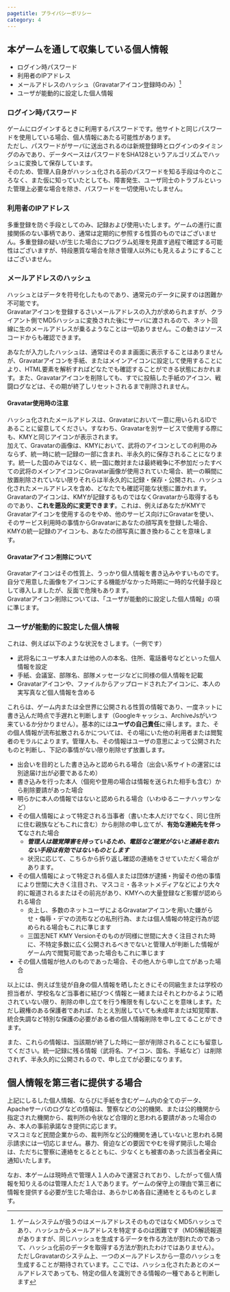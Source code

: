 ```yaml
---
pagetitle: プライバシーポリシー
category: 4
---
```


## 本ゲームを通して収集している個人情報

* ログイン時パスワード
* 利用者のIPアドレス
* メールアドレスのハッシュ（Gravatarアイコン登録時のみ）[^1]
* ユーザが能動的に設定した個人情報

[^1]: ゲームシステムが扱うのはメールアドレスそのものではなくMD5ハッシュであり、ハッシュからメールアドレスを特定するのは困難です（MD5解読報道がありますが、同じハッシュを生成するデータを作る方法が割れたのであって、ハッシュ化前のデータを取得する方法が割れたわけではありません）。ただしGravatarのシステム上、一つのメールアドレスから一意のハッシュを生成することが期待されています。ここでは、ハッシュ化されたあとのメールアドレスであっても、特定の個人を識別できる情報の一種であると判断します

### ログイン時パスワード

ゲームにログインするときに利用するパスワードです。他サイトと同じパスワードを使用している場合、個人情報にあたる可能性があります。  
ただし、パスワードがサーバに送出されるのは新規登録時とログインのタイミングのみであり、データベースはパスワードをSHA128というアルゴリズムでハッシュに変換して保存しています。  
そのため、管理人自身がハッシュ化される前のパスワードを知る手段は今のところなく、また仮に知っていたとしても、障害発生、ユーザ同士のトラブルといった管理上必要な場合を除き、パスワードを一切使用いたしません。

### 利用者のIPアドレス

多重登録を防ぐ手段としてのみ、記録および使用いたします。ゲームの進行に直接関係のない事柄であり、通常は定期的に参照する性質のものではございません。多重登録の疑いが生じた場合にプログラム処理を見直す過程で確認する可能性はございますが、特段悪質な場合を除き管理人以外にも見えるようにすることはございません。

### メールアドレスのハッシュ

ハッシュとはデータを符号化したものであり、通常元のデータに戻すのは困難か不可能です。  
Gravatarアイコンを登録するさいメールアドレスの入力が求められますが、クライアント側でMD5ハッシュに変換された後にサーバに渡されるので、ネット回線に生のメールアドレスが乗るようなことは一切ありません。この動きはソースコードからも確認できます。

あなたが入力したハッシュは、通常はそのまま画面に表示することはありませんが、Gravatarアイコンを手紙、またはメインアイコンに設定して使用することにより、HTML要素を解析すればどなたでも確認することができる状態におかれます。また、Gravatarアイコンを削除しても、すでに投稿した手紙のアイコン、戦闘ログなどは、その期が終了しリセットされるまで削除されません。

#### Gravatar使用時の注意

ハッシュ化されたメールアドレスは、Gravatarにおいて一意に用いられるIDであることに留意してください。すなわち、Gravatarを別サービスで使用する際にも、KMYと同じアイコンが表示されます。  
加えて、Gravatarの画像は、KMYにおいて、武将のアイコンとしての利用のみならず、統一時に統一記録の一部に含まれ、半永久的に保存されることになります。統一した国のみではなく、統一国に敵対または最終戦争に不参加だったすべての武将のメインアイコンにGravatar画像が使用されていた場合、統一の瞬間に放置削除されていない限りそれらは半永久的に記録・保存・公開され、ハッシュ化されたメールアドレスを含め、どなたでも確認可能な状態に置かれます。  
Gravatarのアイコンは、KMYが記録するものではなくGravatarから取得するものであり、**これを遡及的に変更できます**。これは、例えばあなたがKMYでGravatarアイコンを使用するのをやめ、他のサービス向けにGravatarを使い、そのサービス利用時の事情からGravatarにあなたの顔写真を登録した場合、KMYの統一記録のアイコンも、あなたの顔写真に置き換わることを意味します。

#### Gravatarアイコン削除について

Gravatarアイコンはその性質上、うっかり個人情報を書き込みやすいものです。自分で用意した画像をアイコンにする機能がなかった時期に一時的な代替手段として導入しましたが、反面で危険もあります。  
Gravatarアイコン削除については、「ユーザが能動的に設定した個人情報」の項に準じます。

### ユーザが能動的に設定した個人情報

これは、例えば以下のような状況をさします。（一例です）

* 武将名にユーザ本人または他の人の本名、住所、電話番号などといった個人情報を設定
* 手紙、会議室、部隊名、部隊メッセージなどに同様の個人情報を記載
* Gravatarアイコンや、ファイルからアップロードされたアイコンに、本人の実写真など個人情報を含める

これらは、ゲーム内または全世界に公開される性質の情報であり、一度ネットに書き込んだ時点で手遅れと判断します（Googleキャッシュ、ArchiveJsがいつ来ているか分かりません）。基本的には**ユーザの自己責任**に帰します。また、その個人情報が流布拡散されるかについては、その場にいた他の利用者または閲覧者のモラルによります。管理人も、その情報はユーザの意思によって公開されたものと判断し、下記の事情がない限り削除せず放置します。

* 出会いを目的とした書き込みと認められる場合（出会い系サイトの運営には別途届け出が必要であるため）
* 書き込みを行った本人（個宛や登用の場合は情報を送られた相手も含む）から削除要請があった場合
* 明らかに本人の情報ではないと認められる場合（いわゆるニーナハッサンなど）
* その個人情報によって特定される当事者（書いた本人だけでなく、同じ住所に住む親族などもこれに含む）から削除の申し立てが、**有効な連絡先を伴って**なされた場合
  * ***管理人は聴覚障害を持っているため、電話など聴覚がないと連絡を取れない手段は有効ではないものとします***
  * 状況に応じて、こちらから折り返し確認の連絡をさせていただく場合があります。
* その個人情報によって特定される個人または団体が逮捕・拘留その他の事情により世間に大きく注目され、マスコミ・各ネットメディアなどにより大々的に報道されるまたはその前兆があり、KMYへの大量登録など影響が認められる場合
  * 炎上し、多数のネットユーザによるGravatarアイコンを用いた嫌がらせ・侮辱・デマの流布などの私刑行為、または個人情報の特定行為が認められる場合もこれに準じます
  * 三国志NET KMY Versionそのものが同様に世間に大きく注目された時に、不特定多数に広く公開されるべきでないと管理人が判断した情報がゲーム内で閲覧可能であった場合もこれに準じます
* その個人情報が他人のものであった場合、その他人から申し立てがあった場合

以上には、例えば生徒が自身の個人情報を晒したときにその同級生または学校の担当者が、学校名など当事者に結びつく情報と一緒またはそれとわかるように晒されていない限り、削除の申し立てを行う権限を有しないことを意味します。ただし親権のある保護者であれば、たとえ別居していても未成年または知覚障害、統合失調など特別な保護の必要がある者の個人情報削除を申し立てることができます。

また、これらの情報は、当該期が終了した時に一部が削除されることにも留意してください。統一記録に残る情報（武将名、アイコン、国名、手紙など）は削除されず、半永久的に公開されるので、申し立てが必要になります。

## 個人情報を第三者に提供する場合

上記にしるした個人情報、ならびに手紙を含むゲーム内の全てのデータ、Apacheサーバのログなどの情報は、警察などの公的機関、または公的機関から指定された機関から、裁判所の令状など合理的と思われる要請があった場合のみ、本人の事前承諾なき提供に応じます。  
マスコミなど民間企業からの、裁判所など公的機関を通していないと思われる開示請求には一切応じません。暴力、脅迫などの要因でやむを得ず開示した場合は、ただちに警察に連絡をとるとともに、少なくとも被害のあった該当者全員に通知いたします。

なお、本ゲームは現時点で管理人１人のみで運営されており、したがって個人情報を知りえるのは管理人ただ１人であります。ゲームの保守上の理由で第三者に情報を提供する必要が生じた場合は、あらかじめ各自に連絡をとるものとします。
